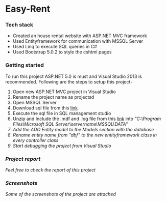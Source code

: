 # Easy-Rent
### Tech stack
+ Created an house rental website with ASP.NET MVC framework 
+ Used Entityframework for communication with MSSQL Server
+ Used Linq to execute SQL queries in C#
+ Used Bootstrap 5.0.2 to style the cshtml pages

### Getting started
To run this project ASP.NET 5.0 is must and Visual Studio 2013 is recommended. Following are the steps to setup this project-
1. Open new ASP.NET MVC project in Visual Studio
2. Rename the project name as projectsd
3. Open MSSQL Server
4. Download sql file from this [link](https://github.com/Shihabul-Shuvo/EasyHome/blob/main/efdb.sql)
5. Execute the sql file in SQL management studio
6. Unzip and Include the .mdf and .log file from this [link](https://github.com/Shihabul-Shuvo/EasyHome/blob/master/Desktop.zip) into <i>"C:\Program Files\Microsoft SQL Server\servername\MSSQL\DATA\"
7. Add the ADO Entity model to the Models section with the database
8. Rename entity name from "dbf" to the new entityframework class in every controller class
9. Start debugging the project from Visual Studio





### Project report
Feel free to check the report of this project

### Screenshots
Some of the screenshots of the project are attached 

